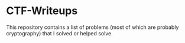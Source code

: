 # CTF-Writeups

This repository contains a list of problems (most of which are probably cryptography) that I solved or helped solve.
